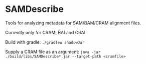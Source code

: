 # SAMDescribe
Tools for analyzing metadata for SAM/BAM/CRAM alignment files.

Currently only for CRAM, BAI and CRAI.

Build with gradle:
`./gradlew shadowJar`

Supply a CRAM file as an argument:
`java -jar ./build/libs/SAMDescribe*.jar --target-path <cramfile>`
